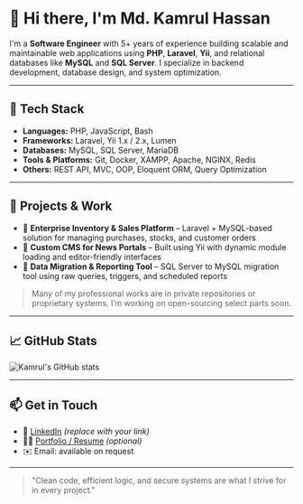 # 👋 Hi there, I'm Md. Kamrul Hassan

I'm a **Software Engineer** with 5+ years of experience building scalable and maintainable web applications using **PHP**, **Laravel**, **Yii**, and relational databases like **MySQL** and **SQL Server**. I specialize in backend development, database design, and system optimization.

---

## 🔧 Tech Stack

- **Languages:** PHP, JavaScript, Bash
- **Frameworks:** Laravel, Yii 1.x / 2.x, Lumen
- **Databases:** MySQL, SQL Server, MariaDB
- **Tools & Platforms:** Git, Docker, XAMPP, Apache, NGINX, Redis
- **Others:** REST API, MVC, OOP, Eloquent ORM, Query Optimization

---

## 🚀 Projects & Work

- 🔹 **Enterprise Inventory & Sales Platform** – Laravel + MySQL-based solution for managing purchases, stocks, and customer orders  
- 🔹 **Custom CMS for News Portals** – Built using Yii with dynamic module loading and editor-friendly interfaces  
- 🔹 **Data Migration & Reporting Tool** – SQL Server to MySQL migration tool using raw queries, triggers, and scheduled reports

> Many of my professional works are in private repositories or proprietary systems. I’m working on open-sourcing select parts soon.

---

## 📈 GitHub Stats

![Kamrul's GitHub stats](https://github-readme-stats.vercel.app/api?username=kamrulhassan&show_icons=true&theme=vue-dark&hide_rank=false)

---

## 📫 Get in Touch

- 💼 [LinkedIn](https://www.linkedin.com) *(replace with your link)*
- 🧑‍💻 [Portfolio / Resume](#) *(optional)*
- ✉️ Email: available on request

---

> "Clean code, efficient logic, and secure systems are what I strive for in every project."

